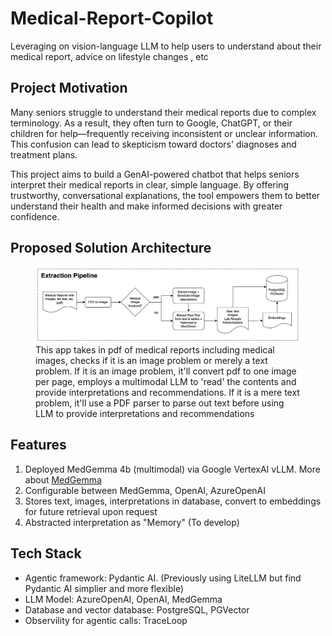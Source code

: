 # Medical-Report-Copilot
Leveraging on vision-language LLM to help users to understand about their medical report, advice on lifestyle changes , etc

## Project Motivation
Many seniors struggle to understand their medical reports due to complex terminology. As a result, they often turn to Google, ChatGPT, or their children for help—frequently receiving inconsistent or unclear information. This confusion can lead to skepticism toward doctors' diagnoses and treatment plans.

This project aims to build a GenAI-powered chatbot that helps seniors interpret their medical reports in clear, simple language. By offering trustworthy, conversational explanations, the tool empowers them to better understand their health and make informed decisions with greater confidence.

## Proposed Solution Architecture
<figure>
    <img src="assets/med_archi.png" alt="Architecture Diagram" width="1200">
    <figcaption>This app takes in pdf of medical reports including medical images, checks if it is an image problem or merely a text problem. If it is an image problem, it'll convert pdf to one image per page, employs a multimodal LLM to 'read' the contents and provide interpretations and recommendations. If it is a mere text problem, it'll use a PDF parser to parse out text before using LLM to provide interpretations and recommendations</figcaption>
</figure>


## Features
1. Deployed MedGemma 4b (multimodal) via Google VertexAI vLLM. More about [MedGemma](https://deepmind.google/models/gemma/medgemma/)
2. Configurable between MedGemma, OpenAI, AzureOpenAI
3. Stores text, images, interpretations in database, convert to embeddings for future retrieval upon request
4. Abstracted interpretation as "Memory" (To develop)

## Tech Stack
* Agentic framework: Pydantic AI. (Previously using LiteLLM but find Pydantic AI simplier and more flexible)
* LLM Model: AzureOpenAI, OpenAI, MedGemma
* Database and vector database: PostgreSQL, PGVector
* Observility for agentic calls: TraceLoop


